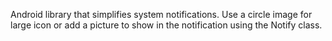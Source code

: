 Android library that simplifies system notifications. Use a circle image for large icon or add
a picture to show in the notification using the Notify class.
